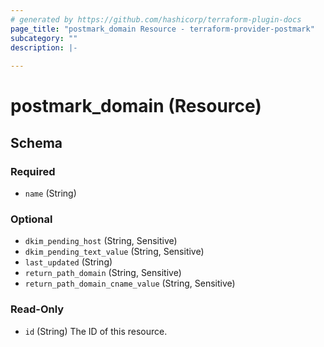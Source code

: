 ```yaml
---
# generated by https://github.com/hashicorp/terraform-plugin-docs
page_title: "postmark_domain Resource - terraform-provider-postmark"
subcategory: ""
description: |-
  
---
```


# postmark_domain (Resource)





<!-- schema generated by tfplugindocs -->
## Schema

### Required

- `name` (String)

### Optional

- `dkim_pending_host` (String, Sensitive)
- `dkim_pending_text_value` (String, Sensitive)
- `last_updated` (String)
- `return_path_domain` (String, Sensitive)
- `return_path_domain_cname_value` (String, Sensitive)

### Read-Only

- `id` (String) The ID of this resource.



